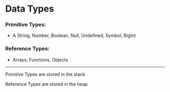 # Data Types

### Primitive Types: 
- A String, Number, Boolean, Null, Undefined, Symbol, BigInt

### Reference Types: 
- Arrays, Functions, Objects

------------------------------------------------------------------------------

Primitive Types are stored in the stack

Reference Types are stored in the heap
